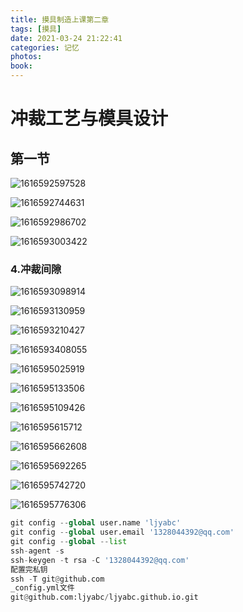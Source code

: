 ```yaml
---
title: 摸具制造上课第二章
tags: [摸具]
date: 2021-03-24 21:22:41
categories: 记忆
photos:
book:
---
```


# 冲裁工艺与模具设计 

## 第一节



![1616592597528](摸具制造上课第二章\1616592597528.png)



![1616592744631](摸具制造上课第二章\1616592744631.png)



![1616592986702](摸具制造上课第二章\1616592986702.png)



![1616593003422](摸具制造上课第二章\1616593003422.png)

### 4.冲裁间隙

![1616593098914](摸具制造上课第二章\1616593098914.png)



![1616593130959](摸具制造上课第二章\1616593130959.png)



![1616593210427](摸具制造上课第二章\1616593210427.png)



![1616593408055](摸具制造上课第二章\1616593408055.png)



![1616595025919](摸具制造上课第二章\1616595025919.png)



![1616595133506](摸具制造上课第二章\1616595133506.png)



![1616595109426](摸具制造上课第二章\1616595109426.png)



![1616595615712](摸具制造上课第二章\1616595615712.png)



![1616595662608](摸具制造上课第二章\1616595662608.png)



![1616595692265](摸具制造上课第二章\1616595692265.png)



![1616595742720](摸具制造上课第二章\1616595742720.png)



![1616595776306](摸具制造上课第二章\1616595776306.png)





```python
git config --global user.name 'ljyabc'
git config --global user.email '1328044392@qq.com'
git config --global --list
ssh-agent -s
ssh-keygen -t rsa -C '1328044392@qq.com'
配置完私钥
ssh -T git@github.com
_config.yml文件
git@github.com:ljyabc/ljyabc.github.io.git
```

